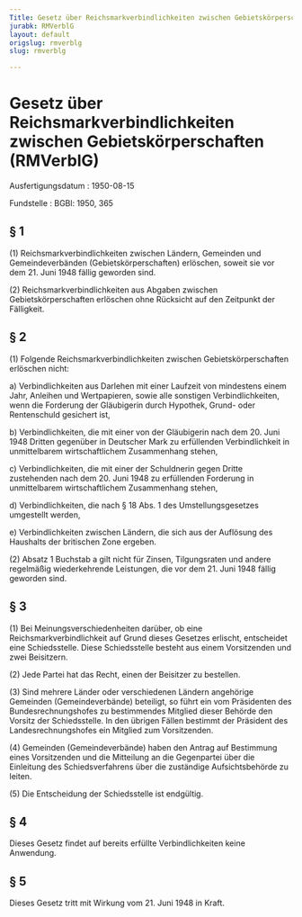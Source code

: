 ```yaml
---
Title: Gesetz über Reichsmarkverbindlichkeiten zwischen Gebietskörperschaften
jurabk: RMVerblG
layout: default
origslug: rmverblg
slug: rmverblg

---
```


# Gesetz über Reichsmarkverbindlichkeiten zwischen Gebietskörperschaften (RMVerblG)

Ausfertigungsdatum
:   1950-08-15

Fundstelle
:   BGBl: 1950, 365



## § 1

(1) Reichsmarkverbindlichkeiten zwischen Ländern, Gemeinden und
Gemeindeverbänden (Gebietskörperschaften) erlöschen, soweit sie vor
dem 21. Juni 1948 fällig geworden sind.

(2) Reichsmarkverbindlichkeiten aus Abgaben zwischen
Gebietskörperschaften erlöschen ohne Rücksicht auf den Zeitpunkt der
Fälligkeit.


## § 2

(1) Folgende Reichsmarkverbindlichkeiten zwischen
Gebietskörperschaften erlöschen nicht:

a)  Verbindlichkeiten aus Darlehen mit einer Laufzeit von mindestens einem
    Jahr, Anleihen und Wertpapieren, sowie alle sonstigen
    Verbindlichkeiten, wenn die Forderung der Gläubigerin durch Hypothek,
    Grund- oder Rentenschuld gesichert ist,


b)  Verbindlichkeiten, die mit einer von der Gläubigerin nach dem 20. Juni
    1948 Dritten gegenüber in Deutscher Mark zu erfüllenden
    Verbindlichkeit in unmittelbarem wirtschaftlichem Zusammenhang stehen,


c)  Verbindlichkeiten, die mit einer der Schuldnerin gegen Dritte
    zustehenden nach dem 20. Juni 1948 zu erfüllenden Forderung in
    unmittelbarem wirtschaftlichem Zusammenhang stehen,


d)  Verbindlichkeiten, die nach § 18 Abs. 1 des Umstellungsgesetzes
    umgestellt werden,


e)  Verbindlichkeiten zwischen Ländern, die sich aus der Auflösung des
    Haushalts der britischen Zone ergeben.




(2) Absatz 1 Buchstab a gilt nicht für Zinsen, Tilgungsraten und
andere regelmäßig wiederkehrende Leistungen, die vor dem 21. Juni 1948
fällig geworden sind.


## § 3

(1) Bei Meinungsverschiedenheiten darüber, ob eine
Reichsmarkverbindlichkeit auf Grund dieses Gesetzes erlischt,
entscheidet eine Schiedsstelle. Diese Schiedsstelle besteht aus einem
Vorsitzenden und zwei Beisitzern.

(2) Jede Partei hat das Recht, einen der Beisitzer zu bestellen.

(3) Sind mehrere Länder oder verschiedenen Ländern angehörige
Gemeinden (Gemeindeverbände) beteiligt, so führt ein vom Präsidenten
des Bundesrechnungshofes zu bestimmendes Mitglied dieser Behörde den
Vorsitz der Schiedsstelle. In den übrigen Fällen bestimmt der
Präsident des Landesrechnungshofes ein Mitglied zum Vorsitzenden.

(4) Gemeinden (Gemeindeverbände) haben den Antrag auf Bestimmung eines
Vorsitzenden und die Mitteilung an die Gegenpartei über die Einleitung
des Schiedsverfahrens über die zuständige Aufsichtsbehörde zu leiten.

(5) Die Entscheidung der Schiedsstelle ist endgültig.


## § 4

Dieses Gesetz findet auf bereits erfüllte Verbindlichkeiten keine
Anwendung.


## § 5

Dieses Gesetz tritt mit Wirkung vom 21. Juni 1948 in Kraft.

